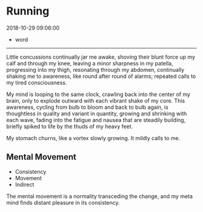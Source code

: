 # Running

2018-10-29 09:06:00

- word

---

Little concussions continually jar me awake, shoving their
blunt force up my calf and through my knee, leaving a minor
sharpness in my patella, progressing into my thigh,
resonating through my abdomen, continually shaking me to
awareness, like round after round of alarms; repeated calls
to my tired consciousness.

My mind is looping to the same clock, crawling back into the
center of my brain, only to explode outward with each
vibrant shake of my core. This awareness, cycling from bulb
to bloom and back to bulb again, is thoughtless in quality
and variant in quantity, growing and shrinking with each
wave, fading into the fatigue and nausea that are steadily
building, briefly spiked to life by the thuds of my heavy
feet.

My stomach churns, like a vortex slowly growing. It mildly
calls to me.

## Mental Movement
- Consistency
- Movement
- Indirect

The mental movement is a normality transceding the change,
and my meta mind finds distant pleasure in its consistency.
